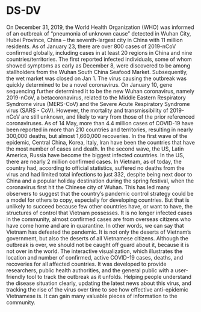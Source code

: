 # DS-DV
On December 31, 2019, the World Health Organization (WHO) was informed of an outbreak of “pneumonia of unknown cause” detected in Wuhan City, Hubei Province, China – the seventh-largest city in China with 11 million residents. As of January 23, there are over 800 cases of 2019-nCoV confirmed globally, including cases in at least 20 regions in China and nine countries/territories. The first reported infected individuals, some of whom showed symptoms as early as December 8, were discovered to be among stallholders from the Wuhan South China Seafood Market. Subsequently, the wet market was closed on Jan 1. The virus causing the outbreak was quickly determined to be a novel coronavirus. On January 10, gene sequencing further determined it to be the new Wuhan coronavirus, namely 2019-nCoV, a betacoronavirus, related to the Middle Eastern Respiratory Syndrome virus (MERS-CoV) and the Severe Acute Respiratory Syndrome virus (SARS - CoV). However, the mortality and transmissibility of 2019-nCoV are still unknown, and likely to vary from those of the prior referenced coronaviruses. As of 14 May, more than 4.4 million cases of COVID-19 have been reported in more than 210 countries and territories, resulting in nearly 300,000 deaths, but almost 1,660,000 recoveries.
In the first wave of the epidemic, Central China, Korea, Italy, Iran have been the countries that have the most number of cases and death. In the second wave, the US, Latin America, Russia have become the biggest infected countries. In the US, there are nearly 2 million confirmed cases.
In Vietnam, as of today, the country had, according to official statistics, suffered no deaths from the virus and had limited total infections to just 332, despite being next door to China and a popular holiday destination during the spring festival, when the coronavirus first hit the Chinese city of Wuhan. This has led many observers to suggest that the country’s pandemic control strategy could be a model for others to copy, especially for developing countries. But that is unlikely to succeed because few other countries have, or want to have, the structures of control that Vietnam possesses. 
It is no longer infected cases in the community, almost confirmed cases are from overseas citizens who have come home and are in quarantine. In other words, we can say that Vietnam has defeated the pandemic. It is not only the deserts of Vietnam’s government, but also the deserts of all Vietnamese citizens. Although the outbreak is over, we should not be caught off guard about it, because it is not over in the world. 
The interactive visualization, which illustrates the location and number of confirmed, active COVID-19 cases, deaths, and recoveries for all affected countries. It was developed to provide researchers, public health authorities, and the general public with a user-friendly tool to track the outbreak as it unfolds. Helping people understand the disease situation clearly, updating the latest news about this virus, and tracking the rise of the virus over time to see how effective anti-epidemic Vietnamese is. It can gain many valuable pieces of information to the community.
